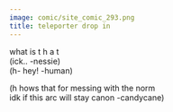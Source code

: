 ```yaml
---
image: comic/site_comic_293.png
title: teleporter drop in
---
```

what is t h a t  
(ick.. -nessie)  
(h- hey! -human)  
  
(h hows that for messing with the norm  
idk if this arc will stay canon -candycane)
